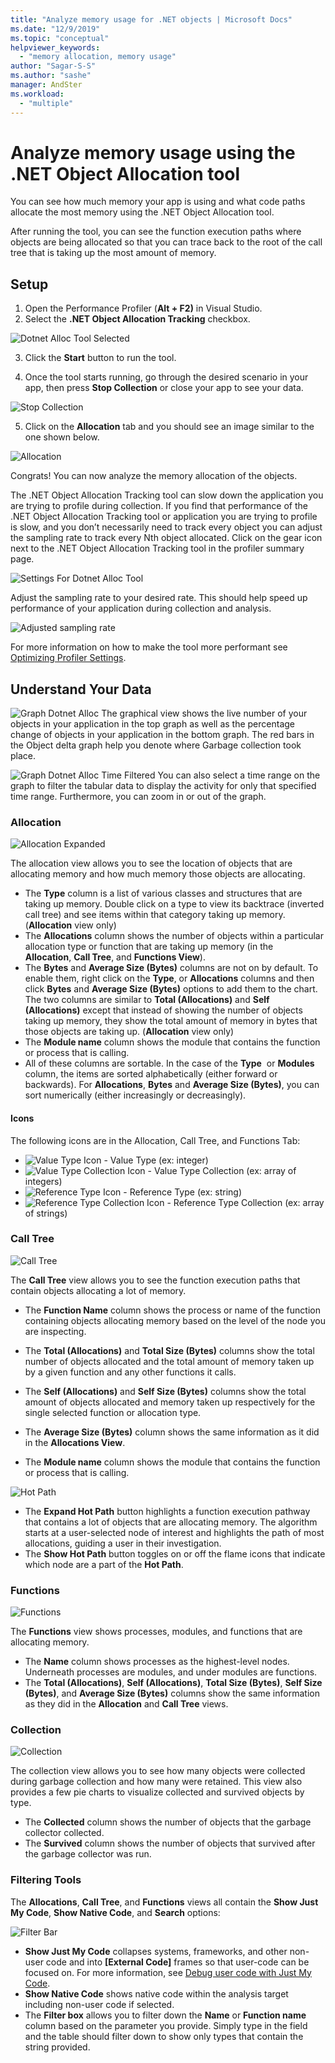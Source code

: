 ```yaml
---
title: "Analyze memory usage for .NET objects | Microsoft Docs"
ms.date: "12/9/2019"
ms.topic: "conceptual"
helpviewer_keywords:
  - "memory allocation, memory usage"
author: "Sagar-S-S"
ms.author: "sashe"
manager: AndSter
ms.workload:
  - "multiple"
---
```



# Analyze memory usage using the .NET Object Allocation tool

You can see how much memory your app is using and what code paths allocate the most memory using the .NET Object Allocation tool.

After running the tool, you can see the function execution paths where objects are being allocated so that you can trace back to the root of the call tree that is taking up the most amount of memory.

## Setup

1. Open the Performance Profiler (**Alt + F2)** in Visual Studio.
2. Select the **.NET Object Allocation Tracking** checkbox.

![Dotnet Alloc Tool Selected](../profiling/media/dotnetalloctoolselected.png "Dotnet Alloc Tool Selected")

3. Click the **Start** button to run the tool.

4. Once the tool starts running, go through the desired scenario in your app, then press **Stop Collection** or close your app to see your data.

![Stop Collection](../profiling/media/stopcollectionlighttheme.png "Stop Collection")

5. Click on the **Allocation** tab and you should see an image similar to the one shown below.

![Allocation](../profiling/media/allocationview.png "Allocation")

Congrats! You can now analyze the memory allocation of the objects.

The .NET Object Allocation Tracking tool can slow down the application you are trying to profile during collection. If you find that performance of the .NET Object Allocation Tracking tool or application you are trying to profile is slow, and you don’t necessarily need to track every object you can adjust the sampling rate to track every Nth object allocated. Click on the gear icon next to the .NET Object Allocation Tracking tool in the profiler summary page.

![Settings For Dotnet Alloc Tool](../profiling/media/dotnetallocsettings.png "Settings For Dotnet Alloc Tool")

Adjust the sampling rate to your desired rate. This should help speed up performance of your application during collection and analysis.

![Adjusted sampling rate](../profiling/media/adjustedsamplingratedotnetalloctool.png "Adjusted sampling rate")

For more information on how to make the tool more performant see [Optimizing Profiler Settings](../profiling/optimizing-profiler-settings.md).

## Understand Your Data

![Graph Dotnet Alloc](../profiling/media/graphdotnetalloc.png "Graph Dotnet Alloc")
The graphical view shows the live number of your objects in your application in the top graph as well as the percentage change of objects in your application in the bottom graph. The red bars in the Object delta graph help you denote where Garbage collection took place.

![Graph Dotnet Alloc Time Filtered](../profiling/media/graphdotnetalloctimefiltered.png "Graph Dotnet Alloc Time Filtered")
You can also select a time range on the graph to filter the tabular data to display the activity for only that specified time range. Furthermore, you can zoom in or out of the graph.

### Allocation

![Allocation Expanded](../profiling/media/allocationexpandedlight.png "Allocation Expanded")

The allocation view allows you to see the location of objects that are allocating memory and how much memory those objects are allocating.

- The **Type** column is a list of various classes and structures that are taking up memory. Double click on a type to view its backtrace (inverted call tree) and see items within that category taking up memory. (**Allocation** view only)
- The **Allocations** column shows the number of objects within a particular allocation type or function that are taking up memory (in the **Allocation**, **Call Tree**, and **Functions View**).
- The **Bytes** and **Average Size (Bytes)** columns are not on by default. To enable them, right click on the **Type**, or **Allocations** columns and then click **Bytes** and **Average Size (Bytes)** options to add them to the chart. The two columns are similar to **Total (Allocations)** and **Self (Allocations)** except that instead of showing the number of objects taking up memory, they show the total amount of memory in bytes that those objects are taking up. (**Allocation** view only)
- The **Module name** column shows the module that contains the function or process that is calling.
- All of these columns are sortable. In the case of the **Type**  or **Modules** column, the items are sorted alphabetically (either forward or backwards). For **Allocations**, **Bytes** and **Average Size (Bytes)**, you can sort numerically (either increasingly or decreasingly).

#### Icons

The following icons are in the Allocation, Call Tree, and Functions Tab:

- ![Value Type Icon](../profiling/media/valuetypeicon.png "Value Type Icon") - Value Type (ex: integer)
- ![Value Type Collection Icon](../profiling/media/valuetypecollectionicon.png "Value Type Collection Icon") - Value Type Collection (ex: array of integers)
- ![Reference Type Icon](../profiling/media/referencetypeicon.png "Reference Type Icon") - Reference Type (ex: string)
- ![Reference Type Collection Icon](../profiling/media/referencetypecollectionicon.png "Reference Type Collection Icon") - Reference Type Collection (ex: array of strings)

### Call Tree

![Call Tree](../profiling/media/calltreelight.png "Call Tree")

The **Call Tree** view allows you to see the function execution paths that contain objects allocating a lot of memory.
- The **Function Name** column shows the process or name of the function containing objects allocating memory based on the level of the node you are inspecting.
- The **Total (Allocations)** and **Total Size (Bytes)** columns show the total number of objects allocated and the total amount of memory taken up by a given function and any other functions it calls.

- The **Self (Allocations)** and **Self Size (Bytes)** columns show the total amount of objects allocated and memory taken up respectively for the single selected function or allocation type.
- The **Average Size (Bytes)** column shows the same information as it did in the **Allocations View**.
- The **Module name** column shows the module that contains the function or process that is calling.

![Hot Path](../profiling/media/hotpathlight.png "Hot Path")

- The **Expand Hot Path** button highlights a function execution pathway that contains a lot of objects that are allocating memory. The algorithm starts at a user-selected node of interest and highlights the path of most allocations, guiding a user in their investigation.
- The **Show Hot Path** button toggles on or off the flame icons that indicate which node are a part of the **Hot Path**.

### Functions

![Functions](../profiling/media/functionslight.png "Functions")

The **Functions** view shows processes, modules, and functions that are allocating memory.

- The **Name** column shows processes as the highest-level nodes. Underneath processes are modules, and under modules are functions.
- The **Total (Allocations)**, **Self (Allocations)**, **Total Size (Bytes)**, **Self Size (Bytes)**, and **Average Size (Bytes)** columns show the same information as they did in the **Allocation** and **Call Tree** views.

### Collection

![Collection](../profiling/media/collectionlight.png "Collection")

The collection view allows you to see how many objects were collected during garbage collection and how many were retained. This view also provides a few pie charts to visualize collected and survived objects by type.

- The **Collected** column shows the number of objects that the garbage collector collected.
- The **Survived** column shows the number of objects that survived after the garbage collector was run.

### Filtering Tools

The **Allocations**, **Call Tree**, and **Functions** views all contain the **Show Just My Code**, **Show Native Code**, and **Search** options:

![Filter Bar](../profiling/media/filterbar.png "Filter Bar")

- **Show Just My Code** collapses systems, frameworks, and other non-user code and into **[External Code]** frames so that user-code can be focused on. For more information, see [Debug user code with Just My Code](../debugger/just-my-code.md).
- **Show Native Code** shows native code within the analysis target including non-user code if selected.
- The **Filter box** allows you to filter down the **Name** or **Function name** column based on the parameter you provide. Simply type in the field and the table should filter down to show only types that contain the string provided.
